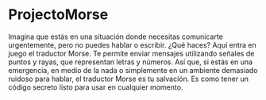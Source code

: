 # ProjectoMorse

Imagina que estás en una situación donde necesitas comunicarte urgentemente, pero no puedes hablar o escribir. ¿Qué haces? Aquí entra en juego el traductor Morse. Te permite enviar mensajes utilizando señales de puntos y rayas, que representan letras y números. Así que, si estás en una emergencia, en medio de la nada o simplemente en un ambiente demasiado ruidoso para hablar, el traductor Morse es tu salvación. Es como tener un código secreto listo para usar en cualquier momento.
